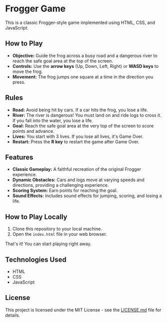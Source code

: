 # Frogger Game

This is a classic Frogger-style game implemented using HTML, CSS, and JavaScript.

## How to Play

-   **Objective:** Guide the frog across a busy road and a dangerous river to reach the safe goal area at the top of the screen.
-   **Controls:** Use the **arrow keys** (Up, Down, Left, Right) or **WASD keys** to move the frog.
-   **Movement:** The frog jumps one square at a time in the direction you press.

## Rules

-   **Road:** Avoid being hit by cars. If a car hits the frog, you lose a life.
-   **River:** The river is dangerous! You must land on and ride logs to cross it. If you fall into the water, you lose a life.
-   **Goal:** Reach the safe goal area at the very top of the screen to score points and advance.
-   **Lives:** You start with 3 lives. If you lose all lives, it's Game Over.
-   **Restart:** Press the **R key** to restart the game after Game Over.

## Features

-   **Classic Gameplay:** A faithful recreation of the original Frogger experience.
-   **Dynamic Obstacles:** Cars and logs move at varying speeds and directions, providing a challenging experience.
-   **Scoring System:** Earn points for reaching the goal.
-   **Sound Effects:** Includes sound effects for jumping, scoring, and losing a life.

## How to Play Locally

1.  Clone this repository to your local machine.
2.  Open the `index.html` file in your web browser.

That's it! You can start playing right away.

## Technologies Used

-   HTML
-   CSS
-   JavaScript

## License

This project is licensed under the MIT License - see the [LICENSE.md](LICENSE.md) file for details.
